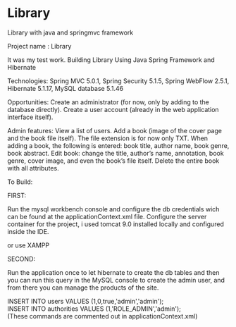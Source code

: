 # Library

Library with java and springmvc framework


Project name : Library

It was my test work.
Building Library Using Java Spring Framework and Hibernate

Technologies: Spring MVC 5.0.1, Spring Security 5.1.5, Spring WebFlow 2.5.1, Hibernate 5.1.17, MySQL database 5.1.46

Opportunities:
Create an administrator (for now, only by adding to the database directly).
Create a user account (already in the web application interface itself).


Admin features:
View a list of users.
Add a book (image of the cover page and the book file itself). The file extension is for now only TXT.
When adding a book, the following is entered: book title, author name, book genre, book abstract.
Edit book: change the title, author’s name, annotation, book genre, cover image, and even the book’s file itself.
Delete the entire book with all attributes.


To Build:

FIRST:

Run the mysql workbench console and configure the db credentials wich can be found at the applicationContext.xml file.
Configure the server container for the project, i used tomcat 9.0 installed locally and configured inside the IDE.

or use XAMPP

SECOND:

Run the application once to let hibernate to create the db tables and then you can run this query in the MySQL console to create the admin user, and from there you can manage the products of the site.

INSERT INTO  users VALUES (1,0,true,'admin','admin');  
INSERT INTO authorities VALUES (1,'ROLE_ADMIN','admin');   
(These commands are commented out in applicationContext.xml)
